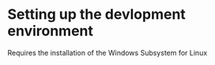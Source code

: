 # Setting up the devlopment environment
Requires the installation of the Windows Subsystem for Linux
